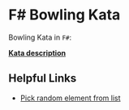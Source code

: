 # F# Bowling Kata

Bowling Kata in `F#`: 

**[Kata description](https://codingdojo.org/kata/Bowling/)**

## Helpful Links
* [Pick random element from list](https://zetcode.com/fsharp/random/)